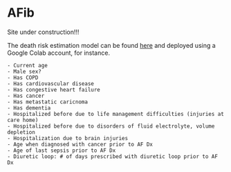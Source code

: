 # AFib

Site under construction!!!




The death risk estimation model can be found [here](afib_predict_death.ipynb) and deployed using a Google Colab account, for instance.

```
- Current age
- Male sex?
- Has COPD
- Has cardiovascular disease
- Has congestive heart failure
- Has cancer
- Has metastatic caricnoma
- Has dementia
- Hospitalized before due to life management difficulties (injuries at care home)
- Hospitalized before due to disorders of fluid electrolyte, volume depletion
- Hospitalization due to brain injuries
- Age when diagnosed with cancer prior to AF Dx
- Age of last sepsis prior to AF Dx
- Diuretic loop: # of days prescribed with diuretic loop prior to AF Dx
```
